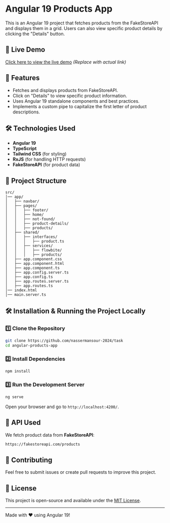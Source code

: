 # Angular 19 Products App

This is an Angular 19 project that fetches products from the FakeStoreAPI and displays them in a grid. Users can also view specific product details by clicking the "Details" button.

## 🚀 Live Demo
[Click here to view the live demo](https://nassermansour-2024.github.io/task) *(Replace with actual link)*

## 📜 Features
- Fetches and displays products from FakeStoreAPI.
- Click on "Details" to view specific product information.
- Uses Angular 19 standalone components and best practices.
- Implements a custom pipe to capitalize the first letter of product descriptions.

## 🛠 Technologies Used
- **Angular 19**
- **TypeScript**
- **Tailwind CSS** (for styling)
- **RxJS** (for handling HTTP requests)
- **FakeStoreAPI** (for product data)

## 📂 Project Structure
```
src/
│── app/
│   ├── navbar/
│   ├── pages/
│   │   ├── footer/
│   │   ├── home/
│   │   ├── not-found/
│   │   ├── product-details/
│   │   ├── products/
│   ├── shared/
│   │   ├── interfaces/
│   │   │   ├── product.ts
│   │   ├── services/
│   │   │   ├── flowbite/
│   │   │   ├── products/
│   ├── app.component.css
│   ├── app.component.html
│   ├── app.component.ts
│   ├── app.config.server.ts
│   ├── app.config.ts
│   ├── app.routes.server.ts
│   ├── app.routes.ts
│── index.html
│── main.server.ts

```

## 🛠 Installation & Running the Project Locally

### 1️⃣ Clone the Repository
```bash
git clone https://github.com/nassermansour-2024/task
cd angular-products-app
```

### 2️⃣ Install Dependencies
```bash
npm install
```

### 3️⃣ Run the Development Server
```bash
ng serve
```

Open your browser and go to `http://localhost:4200/`.

## 📌 API Used
We fetch product data from **FakeStoreAPI**:
```bash
https://fakestoreapi.com/products
```

## 🤝 Contributing
Feel free to submit issues or create pull requests to improve this project.

## 📜 License
This project is open-source and available under the [MIT License](LICENSE).

---
Made with ❤️ using Angular 19!

